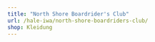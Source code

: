 ```yaml
---
title: "North Shore Boardrider's Club"
url: /hale-iwa/north-shore-boardriders-club/
shop: Kleidung
---
```


